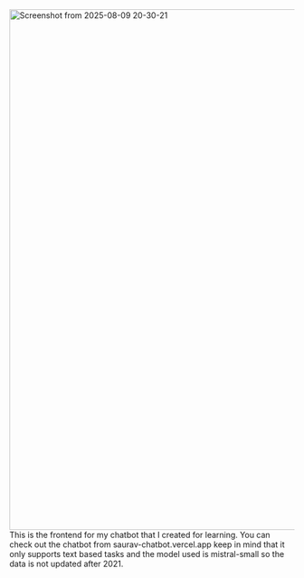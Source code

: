 <img width="900" height="918" alt="Screenshot from 2025-08-09 20-30-21" src="https://github.com/user-attachments/assets/5ecb5ef1-6289-48c8-a126-212ffc24e620" />
This is the frontend for my chatbot that I created for learning.
You can check out the chatbot from saurav-chatbot.vercel.app
keep in mind that it only supports text based tasks and the model used is mistral-small so the data is not updated after 2021.
